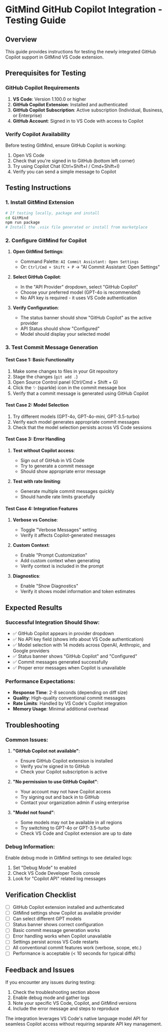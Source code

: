 # GitMind GitHub Copilot Integration - Testing Guide

## Overview

This guide provides instructions for testing the newly integrated GitHub Copilot support in GitMind VS Code extension.

## Prerequisites for Testing

### GitHub Copilot Requirements

1. **VS Code**: Version 1.100.0 or higher
2. **GitHub Copilot Extension**: Installed and authenticated
3. **GitHub Copilot Subscription**: Active subscription (Individual, Business, or Enterprise)
4. **GitHub Account**: Signed in to VS Code with access to Copilot

### Verify Copilot Availability

Before testing GitMind, ensure GitHub Copilot is working:

1. Open VS Code
2. Check that you're signed in to GitHub (bottom left corner)
3. Try using Copilot Chat (Ctrl+Shift+I / Cmd+Shift+I)
4. Verify you can send a simple message to Copilot

## Testing Instructions

### 1. Install GitMind Extension

```bash
# If testing locally, package and install
cd GitMind
npm run package
# Install the .vsix file generated or install from marketplace
```

### 2. Configure GitMind for Copilot

1. **Open GitMind Settings**:

   - Command Palette: `AI Commit Assistant: Open Settings`
   - Or: `Ctrl/Cmd + Shift + P` → "AI Commit Assistant: Open Settings"

2. **Select GitHub Copilot**:

   - In the "API Provider" dropdown, select "GitHub Copilot"
   - Choose your preferred model (GPT-4o is recommended)
   - No API key is required - it uses VS Code authentication

3. **Verify Configuration**:
   - The status banner should show "GitHub Copilot" as the active provider
   - API Status should show "Configured"
   - Model should display your selected model

### 3. Test Commit Message Generation

#### Test Case 1: Basic Functionality

1. Make some changes to files in your Git repository
2. Stage the changes (`git add .`)
3. Open Source Control panel (Ctrl/Cmd + Shift + G)
4. Click the ✨ (sparkle) icon in the commit message box
5. Verify that a commit message is generated using GitHub Copilot

#### Test Case 2: Model Selection

1. Try different models (GPT-4o, GPT-4o-mini, GPT-3.5-turbo)
2. Verify each model generates appropriate commit messages
3. Check that the model selection persists across VS Code sessions

#### Test Case 3: Error Handling

1. **Test without Copilot access**:

   - Sign out of GitHub in VS Code
   - Try to generate a commit message
   - Should show appropriate error message

2. **Test with rate limiting**:
   - Generate multiple commit messages quickly
   - Should handle rate limits gracefully

#### Test Case 4: Integration Features

1. **Verbose vs Concise**:

   - Toggle "Verbose Messages" setting
   - Verify it affects Copilot-generated messages

2. **Custom Context**:

   - Enable "Prompt Customization"
   - Add custom context when generating
   - Verify context is included in the prompt

3. **Diagnostics**:
   - Enable "Show Diagnostics"
   - Verify it shows model information and token estimates

## Expected Results

### Successful Integration Should Show:

- ✅ GitHub Copilot appears in provider dropdown
- ✅ No API key field (shows info about VS Code authentication)
- ✅ Model selection with 14 models across OpenAI, Anthropic, and Google providers
- ✅ Status banner shows "GitHub Copilot" and "Configured"
- ✅ Commit messages generated successfully
- ✅ Proper error messages when Copilot is unavailable

### Performance Expectations:

- **Response Time**: 2-8 seconds (depending on diff size)
- **Quality**: High-quality conventional commit messages
- **Rate Limits**: Handled by VS Code's Copilot integration
- **Memory Usage**: Minimal additional overhead

## Troubleshooting

### Common Issues:

1. **"GitHub Copilot not available"**:

   - Ensure GitHub Copilot extension is installed
   - Verify you're signed in to GitHub
   - Check your Copilot subscription is active

2. **"No permission to use GitHub Copilot"**:

   - Your account may not have Copilot access
   - Try signing out and back in to GitHub
   - Contact your organization admin if using enterprise

3. **"Model not found"**:
   - Some models may not be available in all regions
   - Try switching to GPT-4o or GPT-3.5-turbo
   - Check VS Code and Copilot extension are up to date

### Debug Information:

Enable debug mode in GitMind settings to see detailed logs:

1. Set "Debug Mode" to enabled
2. Check VS Code Developer Tools console
3. Look for "Copilot API" related log messages

## Verification Checklist

- [ ] GitHub Copilot extension installed and authenticated
- [ ] GitMind settings show Copilot as available provider
- [ ] Can select different GPT models
- [ ] Status banner shows correct configuration
- [ ] Basic commit message generation works
- [ ] Error handling works when Copilot unavailable
- [ ] Settings persist across VS Code restarts
- [ ] All conventional commit features work (verbose, scope, etc.)
- [ ] Performance is acceptable (< 10 seconds for typical diffs)

## Feedback and Issues

If you encounter any issues during testing:

1. Check the troubleshooting section above
2. Enable debug mode and gather logs
3. Note your specific VS Code, Copilot, and GitMind versions
4. Include the error message and steps to reproduce

The integration leverages VS Code's native language model API for seamless Copilot access without requiring separate API key management.

